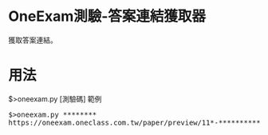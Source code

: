 # OneExam測驗-答案連結獲取器
獲取答案連結。
# 用法
$>oneexam.py [測驗碼]
範例
<pre>$>oneexam.py ********
https://oneexam.oneclass.com.tw/paper/preview/11*-*****************************</pre>